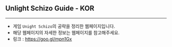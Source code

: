 Unlight Schizo Guide - KOR
--------------------------

---

-	게임 `Unight Schizo`의 공략을 정리한 웹페이지입니다.
-	해당 웹페이지의 자세한 정보는 웹페이지를 참고해주세요.
-	링크 : https://goo.gl/mpn1Gx

